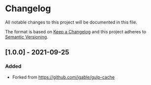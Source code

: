 # Changelog

All notable changes to this project will be documented in this file.

The format is based on [Keep a Changelog](http://keepachangelog.com/en/1.0.0/)
and this project adheres to [Semantic Versioning](http://semver.org/spec/v2.0.0.html).

<!--

DO NOT TOUCH. SAVE IT ON TOP.

## [semver] - date
### Added
- ...

### Changed
- ...

### Fixed
- ...

### Removed
- ...

-->

## [1.0.0] - 2021-09-25
### Added
- Forked from https://github.com/jgable/gulp-cache

[Unreleased]: https://github.com/invisiburu/web-client/compare/1.0.0...HEAD

